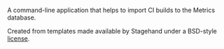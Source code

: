 A command-line application that helps to import CI builds to the Metrics database.

Created from templates made available by Stagehand under a BSD-style
[license](https://github.com/dart-lang/stagehand/blob/master/LICENSE).
